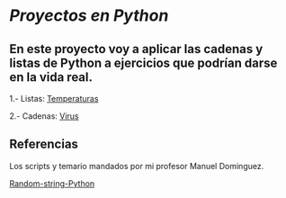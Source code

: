 # *Proyectos en Python*
## En este proyecto voy a aplicar las cadenas y listas de Python a ejercicios que podrían darse en la vida real.

  1.- Listas: [Temperaturas](https://github.com/samarameit/Python/blob/main/temperaturas.md)

  2.- Cadenas: [Virus](https://github.com/samarameit/Python/blob/main/cadenascovid.md)

## Referencias
Los scripts y temario mandados por mi profesor Manuel Dominguez.

[Random-string-Python](https://www.delftstack.com/es/howto/python/random-string-python/)
